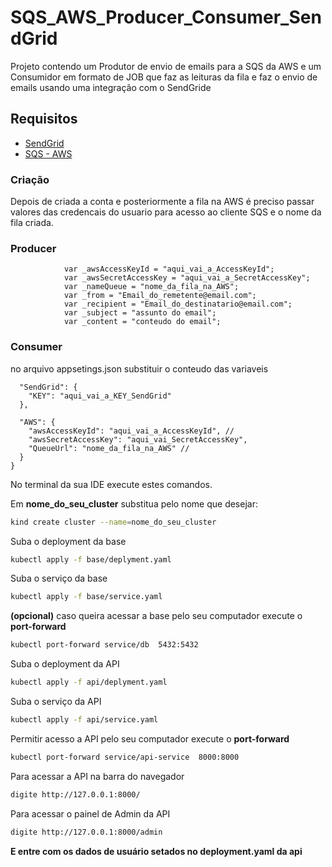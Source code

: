 # SQS_AWS_Producer_Consumer_SendGrid
Projeto contendo um Produtor de envio de emails para a SQS da AWS  e um Consumidor em formato de JOB que faz as leituras da fila e faz o envio de emails usando uma integração com o SendGride 


## Requisitos

 * [SendGrid](https://sendgrid.com/)
 * [SQS - AWS](https://docs.aws.amazon.com/pt_br/AWSSimpleQueueService/latest/SQSDeveloperGuide/sqs-setting-up.html/) 
 
 
### Criação
Depois de criada a conta e posteriormente a fila na AWS é preciso passar valores das credencais do usuario para acesso ao cliente SQS e o nome da fila criada.

### Producer
```
            var _awsAccessKeyId = "aqui_vai_a_AccessKeyId";
            var _awsSecretAccessKey = "aqui_vai_a_SecretAccessKey";
            var _nameQueue = "nome_da_fila_na_AWS";
            var _from = "Email_do_remetente@email.com";
            var _recipient = "Email_do_destinatario@email.com";
            var _subject = "assunto do email";
            var _content = "conteudo do email";
```

### Consumer 
no arquivo appsetings.json substituir o conteudo das variaveis
```
  "SendGrid": {
    "KEY": "aqui_vai_a_KEY_SendGrid"
  },

  "AWS": {
    "awsAccessKeyId": "aqui_vai_a_AccessKeyId", // 
    "awsSecretAccessKey": "aqui_vai_SecretAccessKey", 
    "QueueUrl": "nome_da_fila_na_AWS" // 
  }
}

```




No terminal da sua IDE execute estes comandos.

Em **nome_do_seu_cluster** substitua pelo nome que desejar:
```sh
kind create cluster --name=nome_do_seu_cluster
```

Suba o deployment da base 
```sh
kubectl apply -f base/deplyment.yaml
```

Suba o serviço da base 
```sh
kubectl apply -f base/service.yaml
```

**(opcional)** caso queira acessar a base pelo seu computador execute o **port-forward**
```sh
kubectl port-forward service/db  5432:5432
```

Suba o deployment da API 
```sh
kubectl apply -f api/deplyment.yaml
```

Suba o serviço da API 
```sh
kubectl apply -f api/service.yaml
```

Permitir acesso a API pelo seu computador execute o **port-forward**
```sh
kubectl port-forward service/api-service  8000:8000
```

Para acessar a API na barra do navegador 
```sh
digite http://127.0.0.1:8000/
```
Para acessar o painel de Admin da API
```sh
digite http://127.0.0.1:8000/admin
```
**E entre com os dados de usuário setados no deployment.yaml da api**
